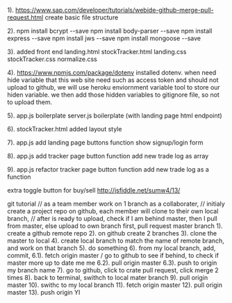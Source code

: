1).
https://www.sap.com/developer/tutorials/webide-github-merge-pull-request.html
create basic file structure

2).
npm install bcrypt --save
npm install body-parser --save
npm install express --save
npm install jws --save
npm install mongoose --save

3).
added front end
landing.html
stockTracker.html
landing.css
stockTracker.css
normalize.css

4).
https://www.npmjs.com/package/dotenv
installed dotenv.
when need hide variable that this web site need such as access token and should not upload to github,
we will use heroku enviornment variable tool to store our hiden variable.
we then add those hidden variables to gitignore file, so not to upload them.

5).
app.js boilerplate
server.js boilerplate (with landing page html endpoint)

6).
stockTracker.html added layout style

7).
app.js add landing page buttons function show signup/login form

8).
app.js add tracker page button function add new trade log as array

9).
app.js refactor tracker page button function add new trade log as a function


extra
toggle button for buy/sell
http://jsfiddle.net/sumw4/13/

git tutorial
// as a team member work on 1 branch as a collaborater,
// initialy create a project repo on github, each member will clone to their own local branch,
// after is ready to upload, check if I am behind master, then I pull from master, else upload to own branch first, pull request master branch
1). create a github remote repo
2). on github create 2 branches
3). clone the master to local
4). create local branch to match the name of remote branch, and work on that branch
5). do something
6). from my local branch, add, commit, 
6.1). fetch origin master / go to github to see if behind, to check if master more up to date me me
6.2). pull origin master
6.3). push to origin my branch name
7). go to github, click to crate pull request, click merge 2 times
8). back to terminal, swithch to local mater branch
9). pull origin master
10). swithc to my local branch
11). fetch origin master
12). pull origin master
13). push origin YI

